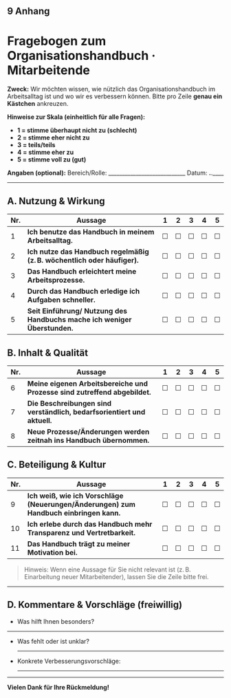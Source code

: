 ## 9 Anhang

# Fragebogen zum Organisationshandbuch · Mitarbeitende

**Zweck:** Wir möchten wissen, wie nützlich das Organisationshandbuch im Arbeitsalltag ist und wo wir es verbessern können. Bitte pro Zeile **genau ein Kästchen** ankreuzen.

**Hinweise zur Skala (einheitlich für alle Fragen):**

- **1 = stimme überhaupt nicht zu (schlecht)**
- **2 = stimme eher nicht zu**
- **3 = teils/teils**
- **4 = stimme eher zu**
- **5 = stimme voll zu (gut)**

**Angaben (optional):** Bereich/Rolle: ____________________________ Datum: **.**.____

---

## A. Nutzung & Wirkung

| Nr. | Aussage | 1 | 2 | 3 | 4 | 5 |
| --- | --- | --- | --- | --- | --- | --- |
| 1 | **Ich benutze das Handbuch in meinem Arbeitsalltag.** | ☐ | ☐ | ☐ | ☐ | ☐ |
| 2 | **Ich nutze das Handbuch regelmäßig (z. B. wöchentlich oder häufiger).** | ☐ | ☐ | ☐ | ☐ | ☐ |
| 3 | **Das Handbuch erleichtert meine Arbeitsprozesse.** | ☐ | ☐ | ☐ | ☐ | ☐ |
| 4 | **Durch das Handbuch erledige ich Aufgaben schneller.** | ☐ | ☐ | ☐ | ☐ | ☐ |
| 5 | **Seit Einführung/ Nutzung des Handbuchs mache ich weniger Überstunden.** | ☐ | ☐ | ☐ | ☐ | ☐ |

## B. Inhalt & Qualität

| Nr. | Aussage | 1 | 2 | 3 | 4 | 5 |
| --- | --- | --- | --- | --- | --- | --- |
| 6 | **Meine eigenen Arbeitsbereiche und Prozesse sind zutreffend abgebildet.** | ☐ | ☐ | ☐ | ☐ | ☐ |
| 7 | **Die Beschreibungen sind verständlich, bedarfsorientiert und aktuell.** | ☐ | ☐ | ☐ | ☐ | ☐ |
| 8 | **Neue Prozesse/Änderungen werden zeitnah ins Handbuch übernommen.** | ☐ | ☐ | ☐ | ☐ | ☐ |

## C. Beteiligung & Kultur

| Nr. | Aussage | 1 | 2 | 3 | 4 | 5 |
| --- | --- | --- | --- | --- | --- | --- |
| 9 | **Ich weiß, wie ich Vorschläge (Neuerungen/Änderungen) zum Handbuch einbringen kann.** | ☐ | ☐ | ☐ | ☐ | ☐ |
| 10 | **Ich erlebe durch das Handbuch mehr Transparenz und Vertretbarkeit.** | ☐ | ☐ | ☐ | ☐ | ☐ |
| 11 | **Das Handbuch trägt zu meiner Motivation bei.** | ☐ | ☐ | ☐ | ☐ | ☐ |

> Hinweis: Wenn eine Aussage für Sie nicht relevant ist (z. B. Einarbeitung neuer Mitarbeitender), lassen Sie die Zeile bitte frei.
> 

---

## D. Kommentare & Vorschläge (freiwillig)

- Was hilft Ihnen besonders?

---

- Was fehlt oder ist unklar?
    
    ---
    
- Konkrete Verbesserungsvorschläge:
    
    ---
    

---

**Vielen Dank für Ihre Rückmeldung!**
